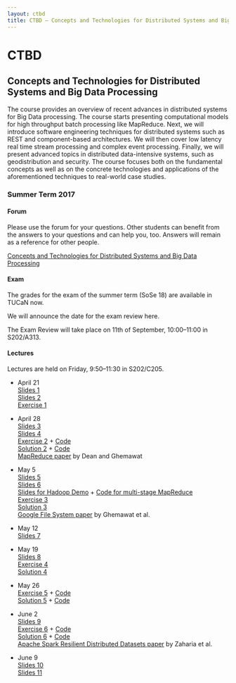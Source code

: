 ```yaml
---
layout: ctbd
title: CTBD – Concepts and Technologies for Distributed Systems and Big Data Processing
---
```


# CTBD

## Concepts and Technologies for Distributed Systems and Big Data Processing

The course provides an overview of recent advances in distributed systems for
Big Data processing. The course starts presenting computational models for high
throughput batch processing like MapReduce. Next, we will introduce software
engineering techniques for distributed systems such as REST and component-based
architectures. We will then cover low latency real time stream processing and
complex event processing. Finally, we will present advanced topics in
distributed data-intensive systems, such as geodistribution and security. The
course focuses both on the fundamental concepts as well as on the concrete
technologies and applications of the aforementioned techniques to real-world
case studies.

### Summer Term 2017

#### Forum

Please use the forum for your questions. Other students can benefit from the
answers to your questions and can help you, too. Answers will remain as a
reference for other people.

[Concepts and Technologies for Distributed Systems and Big Data Processing](https://www.fachschaft.informatik.tu-darmstadt.de/forum/viewforum.php?f=580)


#### Exam

<!--
<div class="info">
  <p>The exam will take place on July 14 at 9:50.
  The room where the exam will take place is assigned by your surname.</p>

  Surname starting with
  <table>
    <tr><td>AB – FA</td><td>S101/A5</td></tr>
    <tr><td>FE – PR</td><td>S105/122</td></tr>
    <tr><td>PU – ZI</td><td>S202/C205</td></tr>
  </table>
</div>

<div class="info">
  <p>The Exam Review will take place on 30th of August in S202/E202.</p>

  <p>Please use the time slot assigned by your surname. We can only guarantee you 15&thinsp;min review if you are on time.</p>

  Surname starting with
  <table>
    <tr><td>Aa–Dc</td><td>13:30</td></tr>
    <tr><td>Dd–Iz</td><td>14:00</td></tr>
    <tr><td>Ja–Mf</td><td>14:30</td></tr>
    <tr><td>Mg–Qz</td><td>15:00</td></tr>
    <tr><td>Ra–Sk</td><td>15:30</td></tr>
    <tr><td>Sl–Zz</td><td>16:00</td></tr>
  </table>
</div>

<div class="info">
  The exam for the winter term (WS 17/18) will take place on March 2 at 17:00 in room S101/A1
</div>

<div class="info">
  <p>The grades for the exam of the winter term (WS 17/18) are available in TUCaN now.</p>
  <p>We will announce the date for the exam review here.</p>
  <p>The Exam Review will take place on 27th of March, 11:00–12:00 in S202/A213.</p>
</div>

<div class="info">
  The exam in the summer term (SoSe 18) will take place at the end of July or beginning of August.
  Note that the current date in TUCaN (July 24) may be subject to change due to conflicting exams.
  We will announce the definite date for the exam here soon.
</div>

<div class="info">
  <p><strong>Important Update</strong></p>
  <p>Due to conflicting exams, the exam was moved to another date.</p>
  <p>We apologize for the short-term notice.
  Unfortunately, it was not possible for us to get a new slot for the exam earlier.</p>
</div>

<div class="info">
  The exam in the summer term (SoSe 18) will take place on July 25 at 10:00 in room S101/A01
</div>
-->

<div class="info">
  <p>The grades for the exam of the summer term (SoSe 18) are available in TUCaN now.</p>
  <p>We will announce the date for the exam review here.</p>
  <p>The Exam Review will take place on 11th of September, 10:00–11:00 in S202/A313.</p>
</div>


#### Lectures

Lectures are held on Friday, 9:50–11:30 in S202/C205.

* April 21  
  [Slides 1](CTBD_01_organization.pdf)  
  [Slides 2](CTBD_02_intro.pdf)  
  [Exercise 1](CTBD_ex01.pdf)

* April 28  
  [Slides 3](CTBD_03_bigdata_intro.pdf)  
  [Slides 4](CTBD_04_mapreduce.pdf)  
  [Exercise 2](CTBD_ex02.pdf) + [Code](CTBD_ex02.zip)  
  [Solution 2](CTBD_sol02.pdf) + [Code](CTBD_sol02.zip)  
  [MapReduce paper](http://research.google.com/archive/mapreduce.html) by Dean and Ghemawat

* May 5  
  [Slides 5](CTBD_05_mapreduce.pdf)  
  [Slides 6](CTBD_06_gfs-hdfs.pdf)  
  [Slides for Hadoop Demo](CTBD_05b_two_step_join.pdf) + [Code for multi-stage MapReduce](CTBD_05b_two_step_join.zip)  
  [Exercise 3](CTBD_ex03.pdf)  
  [Solution 3](CTBD_sol03.pdf)  
  [Google File System paper](http://research.google.com/archive/gfs.html) by Ghemawat et al.

* May 12  
  [Slides 7](CTBD_07_echosystem.pdf)

* May 19  
  [Slides 8](CTBD_08_futures_async_actors.pdf)  
  [Exercise 4](CTBD_ex04.pdf)  
  [Solution 4](CTBD_sol04.pdf)

* May 26  
  [Exercise 5](CTBD_ex05.pdf) + [Code](CTBD_ex05.zip)  
  [Solution 5](CTBD_sol05.pdf) + [Code](CTBD_sol05.zip)

* June 2  
  [Slides 9](CTBD_09_spark.pdf)  
  [Exercise 6](CTBD_ex06.pdf) + [Code](CTBD_ex06.zip)  
  [Solution 6](CTBD_sol06.pdf) + [Code](CTBD_sol06.zip)  
  [Apache Spark Resilient Distributed Datasets paper](http://www-bcf.usc.edu/~minlanyu/teach/csci599-fall12/papers/nsdi_spark.pdf) by Zaharia et al.

* June 9  
  [Slides 10](CTBD_10_spark_streaming.pdf)  
  [Slides 11](CTBD_11_preparation.pdf)
